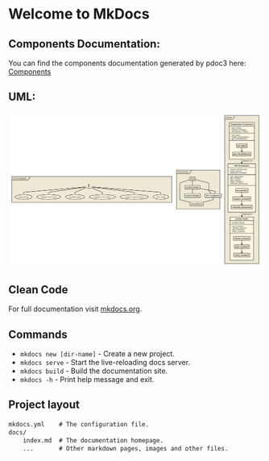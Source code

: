 # Welcome to MkDocs

## Components Documentation:

You can find the components documentation generated by pdoc3 here: [Components](https://jliekenbrock.github.io/lyrics-visualiser/components/index.html)

## UML:

![UML](./UML/nomnoml.svg)

## Clean Code

For full documentation visit [mkdocs.org](https://www.mkdocs.org).

## Commands

* `mkdocs new [dir-name]` - Create a new project.
* `mkdocs serve` - Start the live-reloading docs server.
* `mkdocs build` - Build the documentation site.
* `mkdocs -h` - Print help message and exit.

## Project layout

    mkdocs.yml    # The configuration file.
    docs/
        index.md  # The documentation homepage.
        ...       # Other markdown pages, images and other files.
